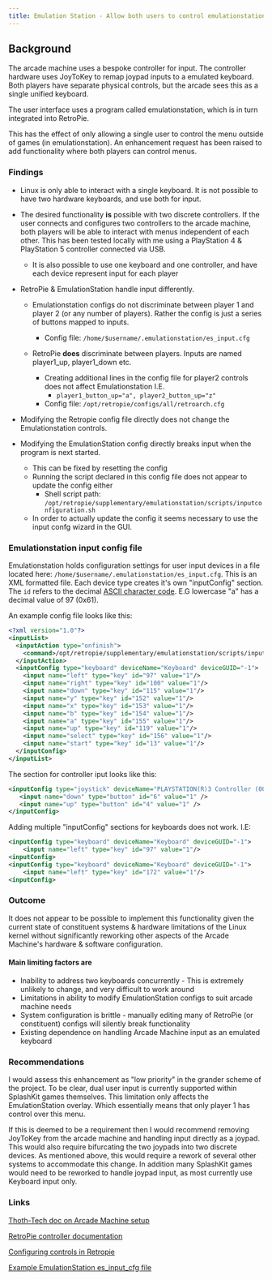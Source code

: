 ```yaml
---
title: Emulation Station - Allow both users to control emulationstation menus
---
```


## Background

The arcade machine uses a bespoke controller for input. The controller hardware uses JoyToKey to
remap joypad inputs to a emulated keyboard. Both players have separate physical controls, but the
arcade sees this as a single unified keyboard.

The user interface uses a program called emulationstation, which is in turn integrated into
RetroPie.

This has the effect of only allowing a single user to control the menu outside of games (in
emulationstation). An enhancement request has been raised to add functionality where both players
can control menus.

### Findings

- Linux is only able to interact with a single keyboard. It is not possible to have two hardware
  keyboards, and use both for input.

- The desired functionality **is** possible with two discrete controllers. If the user connects and
  configures two controllers to the arcade machine, both players will be able to interact with menus
  independent of each other. This has been tested locally with me using a PlayStation 4 &
  PlayStation 5 controller connected via USB.

  - It is also possible to use one keyboard and one controller, and have each device represent input
    for each player

- RetroPie & EmulationStation handle input differently.

  - Emulationstation configs do not discriminate between player 1 and player 2 (or any number of
    players). Rather the config is just a series of buttons mapped to inputs.

    - Config file: `/home/$username/.emulationstation/es_input.cfg`

  - RetroPie **does** discriminate between players. Inputs are named player1_up, player1_down etc.
    - Creating additional lines in the config file for player2 controls does not affect
      Emulationstation I.E.
      - `player1_button_up="a", player2_button_up="z"`
    - Config file: `/opt/retropie/configs/all/retroarch.cfg`

- Modifying the Retropie config file directly does not change the Emulationstation controls.
- Modifying the EmulationStation config directly breaks input when the program is next started.
  - This can be fixed by resetting the config
  - Running the script declared in this config file does not appear to update the config either
    - Shell script path:
      `/opt/retropie/supplementary/emulationstation/scripts/inputconfiguration.sh`
  - In order to actually update the config it seems necessary to use the input confg wizard in the
    GUI.

### Emulationstation input config file

Emulationstation holds configuration settings for user input devices in a file located here:
`/home/$username/.emulationstation/es_input.cfg`. This is an XML formatted file. Each device type
creates it's own "inputConfig" section. The `id` refers to the decimal
[ASCII character code](https://www.ascii-code.com/). E.G lowercase "a" has a decimal value of 97
(0x61).

An example config file looks like this:

```xml
<?xml version="1.0"?>
<inputList>
  <inputAction type="onfinish">
    <command>/opt/retropie/supplementary/emulationstation/scripts/inputconfiguration.sh</command>
  </inputAction>
  <inputConfig type="keyboard" deviceName="Keyboard" deviceGUID="-1">
    <input name="left" type="key" id="97" value="1"/>
    <input name="right" type="key" id="100" value="1"/>
    <input name="down" type="key" id="115" value="1"/>
    <input name="y" type="key" id="152" value="1"/>
    <input name="x" type="key" id="153" value="1"/>
    <input name="b" type="key" id="154" value="1"/>
    <input name="a" type="key" id="155" value="1"/>
    <input name="up" type="key" id="119" value="1"/>
    <input name="select" type="key" id="156" value="1"/>
    <input name="start" type="key" id="13" value="1"/>
  </inputConfig>
</inputList>
```

The section for controller iput looks like this:

```xml
<inputConfig type="joystick" deviceName="PLAYSTATION(R)3 Controller (00:48:E8:D1:63:25)" deviceGUID="060000004c0500006802000000010000">
   <input name="down" type="button" id="6" value="1" />
   <input name="up" type="button" id="4" value="1" />
</inputConfig>
```

Adding multiple "inputConfig" sections for keyboards does not work. I.E:

```xml
<inputConfig type="keyboard" deviceName="Keyboard" deviceGUID="-1">
    <input name="left" type="key" id="97" value="1"/>
<inputConfig>
<inputConfig type="keyboard" deviceName="Keyboard" deviceGUID="-1">
    <input name="left" type="key" id="172" value="1"/>
<inputConfig>
```

### Outcome

It does not appear to be possible to implement this functionality given the current state of
constituent systems & hardware limitations of the Linux kernel without significantly reworking other
aspects of the Arcade Machine's hardware & software configuration.

#### Main limiting factors are

- Inability to address two keyboards concurrently - This is extremely unlikely to change, and very
  difficult to work around
- Limitations in ability to modify EmulationStation configs to suit arcade machine needs
- System configuration is brittle - manually editing many of RetroPie (or constituent) configs will
  silently break functionality
- Existing dependence on handling Arcade Machine input as an emulated keyboard

### Recommendations

I would assess this enhancement as "low priority" in the grander scheme of the project. To be clear,
dual user input is currently supported within SplashKit games themselves. This limitation only
affects the EmulationStation overlay. Which essentially means that only player 1 has control over
this menu.

If this is deemed to be a requirement then I would recommend removing JoyToKey from the arcade
machine and handling input directly as a joypad. This would also require bifurcating the two joypads
into two discrete devices. As mentioned above, this would require a rework of several other systems
to accommodate this change. In addition many SplashKit games would need to be reworked to handle
joypad input, as most currently use Keyboard input only.

### Links

[Thoth-Tech doc on Arcade Machine setup](https://github.com/thoth-tech/documentation/blob/main/docs/Splashkit/Applications/Arcade%20Machines/Arcade%20Machine%20Setup/Setup%20Arcade%20Machine.md)

[RetroPie controller documentation](https://retropie.org.uk/docs/RetroArch-Configuration/#hardcoded-configurations)

[Configuring controls in Retropie](https://retropie.org.uk/docs/Controller-Configuration/)

[Example EmulationStation es_input_cfg file](https://gist.github.com/neolao/e4d5960c4ee1e8ed5291)
